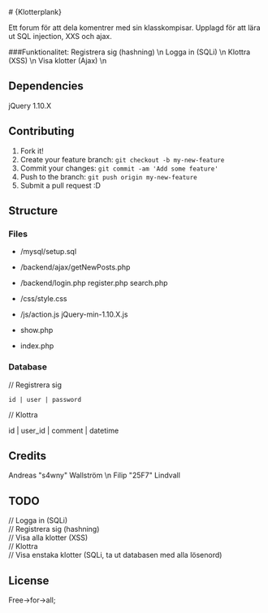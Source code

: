 <snippet>
<content>
# {Klotterplank}

Ett forum för att dela komentrer med sin klasskompisar. Upplagd för att lära ut SQL injection, XXS och ajax.

###Funktionalitet:
Registrera sig (hashning) \n
Logga in (SQLi) \n
Klottra (XSS) \n
Visa klotter (Ajax) \n

 
## Dependencies
 
jQuery 1.10.X
 
## Contributing
 
1. Fork it!
2. Create your feature branch: `git checkout -b my-new-feature`
3. Commit your changes: `git commit -am 'Add some feature'`
4. Push to the branch: `git push origin my-new-feature`
5. Submit a pull request :D
 
## Structure

### Files
- /mysql/setup.sql
- /backend/ajax/getNewPosts.php
- /backend/login.php
		   register.php
		   search.php
- /css/style.css
- /js/action.js
	  jQuery-min-1.10.X.js

- show.php
- index.php
 
### Database

// Registrera sig

    id | user | password

// Klottra

id | user_id | comment | datetime

## Credits
 
Andreas "s4wny" Wallström \n
Filip "25F7" Lindvall
 
## TODO

// Logga in (SQLi)  
// Registrera sig (hashning)  
// Visa alla klotter (XSS)  
// Klottra  
// Visa enstaka klotter (SQLi, ta ut databasen med alla lösenord)  

## License
 Free->for->all;

</content>
</snippet>